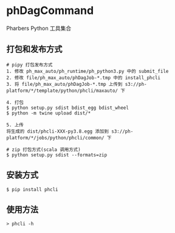 # phDagCommand
Pharbers Python 工具集合

## 打包和发布方式
```androiddatabinding
# pipy 打包发布方式
1. 修改 ph_max_auto/ph_runtime/ph_python3.py 中的 submit_file
2. 修改 file/ph_max_auto/phDagJob-*.tmp 中的 install_phcli
3. 将 file/ph_max_auto/phDagJob-*.tmp 上传到 s3://ph-platform/*/template/python/phcli/maxauto/ 下

4. 打包
$ python setup.py sdist bdist_egg bdist_wheel
$ python -m twine upload dist/*

5. 上传
将生成的 dist/phcli-XXX-py3.8.egg 添加到 s3://ph-platform/*/jobs/python/phcli/common/ 下

# zip 打包方式(scala 调用方式)
$ python setup.py sdist --formats=zip
```

## 安装方式
```androiddatabinding
$ pip install phcli
```

## 使用方法
```androiddatabinding
> phcli -h
```

